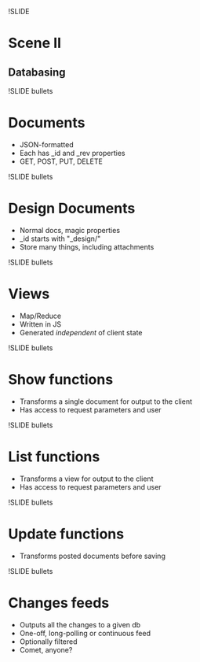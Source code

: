 !SLIDE
# Scene II
## Databasing

!SLIDE bullets
# Documents
* JSON-formatted
* Each has \_id and \_rev properties
* GET, POST, PUT, DELETE

!SLIDE bullets
# Design Documents
* Normal docs, magic properties
* \_id starts with "_design/"
* Store many things, including attachments

!SLIDE bullets
# Views
* Map/Reduce
* Written in JS
* Generated _independent_ of client state

!SLIDE bullets
# Show functions
* Transforms a single document for output to the client
* Has access to request parameters and user

!SLIDE bullets
# List functions
* Transforms a view for output to the client
* Has access to request parameters and user

!SLIDE bullets
# Update functions
* Transforms posted documents before saving

!SLIDE bullets
# Changes feeds
* Outputs all the changes to a given db
* One-off, long-polling or continuous feed
* Optionally filtered
* Comet, anyone?
